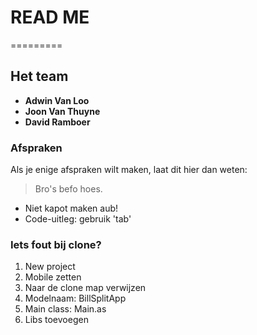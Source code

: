 # READ ME
=========

## Het team
* __Adwin Van Loo__
* __Joon Van Thuyne__
* __David Ramboer__

### Afspraken

Als je enige afspraken wilt maken, laat dit hier dan weten:

> Bro's befo hoes.
> 
* Niet kapot maken aub!
* Code-uitleg: gebruik 'tab'


### Iets fout bij clone?

1. New project
2. Mobile zetten
3. Naar de clone map verwijzen
4. Modelnaam: BillSplitApp
5. Main class: Main.as
6. Libs toevoegen